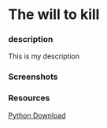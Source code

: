 <h1>The will to kill</h1>

<h3>description</h3>

<p>
     This is my description
</p>

<h3>Screenshots</h3>
<ing src="https://github.com/dsube8039/The-will-to-Kill/blob/master/The%20will%20kill.py" width="200px">

<h3>Resources</h3>
<a href="https://www.python.org/downloads/"> Python Download</a>
